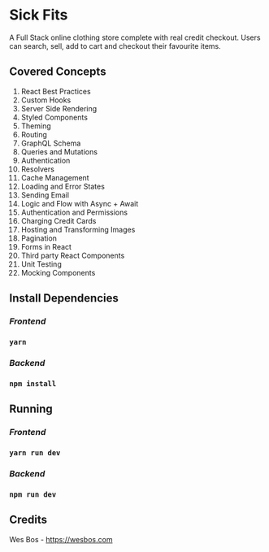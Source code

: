 # Sick Fits

A Full Stack online clothing store complete with real credit checkout. Users can search, sell, add to cart and checkout their favourite items.

## Covered Concepts

1. React Best Practices
2. Custom Hooks
3. Server Side Rendering
4. Styled Components
5. Theming
6. Routing
7. GraphQL Schema
8. Queries and Mutations
9. Authentication
10. Resolvers
11. Cache Management
12. Loading and Error States
13. Sending Email
14. Logic and Flow with Async + Await
15. Authentication and Permissions
16. Charging Credit Cards
17. Hosting and Transforming Images
18. Pagination
19. Forms in React
20. Third party React Components
21. Unit Testing
22. Mocking Components

## Install Dependencies

### _Frontend_

### `yarn`

### _Backend_

### `npm install`

## Running

### _Frontend_

### `yarn run dev`

### _Backend_

### `npm run dev`

## Credits
Wes Bos - https://wesbos.com

